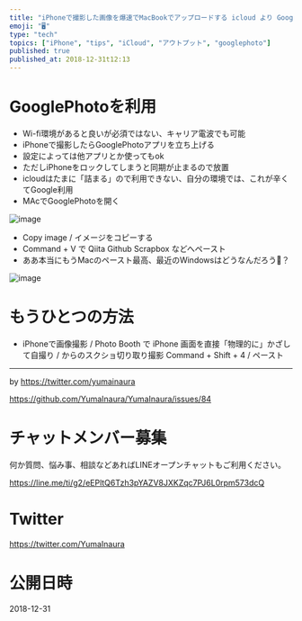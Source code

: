 ```yaml
---
title: "iPhoneで撮影した画像を爆速でMacBookでアップロードする icloud より GooglePHoto"
emoji: "🖥"
type: "tech"
topics: ["iPhone", "tips", "iCloud", "アウトプット", "googlephoto"]
published: true
published_at: 2018-12-31t12:13
---
```


# GooglePhotoを利用

- Wi-fi環境があると良いが必須ではない、キャリア電波でも可能
- iPhoneで撮影したらGooglePhotoアプリを立ち上げる
- 設定によっては他アプリとか使ってもok
- ただしiPhoneをロックしてしまうと同期が止まるので放置
- icloudはたまに「詰まる」ので利用できない、自分の環境では、これが辛くてGoogle利用
- MAcでGooglePhotoを開く

![image](https://user-images.githubusercontent.com/13635059/50553945-d533b500-0cf4-11e9-8a56-ff523b16f54f.png)

- Copy image / イメージをコピーする
- Command + V で Qiita Github Scrapbox などへペースト
- ああ本当にもうMacのペースト最高、最近のWindowsはどうなんだろう🤔？

![image](https://user-images.githubusercontent.com/13635059/50553953-03b19000-0cf5-11e9-9f75-4dab8337bc9a.png)

# もうひとつの方法

- iPhoneで画像撮影 / Photo Booth で iPhone 画面を直接「物理的に」かざして自撮り / からのスクショ切り取り撮影  Command + Shift + 4 / ペースト

---

by https://twitter.com/yumainaura

https://github.com/YumaInaura/YumaInaura/issues/84








<!-- Update From Qiita API -->

# チャットメンバー募集


何か質問、悩み事、相談などあればLINEオープンチャットもご利用ください。

https://line.me/ti/g2/eEPltQ6Tzh3pYAZV8JXKZqc7PJ6L0rpm573dcQ





# Twitter


https://twitter.com/YumaInaura


<!-- Update From Qiita API -->



# 公開日時

2018-12-31
